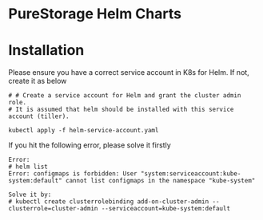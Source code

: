 # PureStorage Helm Charts

# Installation

Please ensure you have a correct service account in K8s for Helm. If not, create it as below
```
# # Create a service account for Helm and grant the cluster admin role.
# It is assumed that helm should be installed with this service account (tiller).

kubectl apply -f helm-service-account.yaml
```

If you hit the following error, please solve it firstly
```
Error:
# helm list
Error: configmaps is forbidden: User "system:serviceaccount:kube-system:default" cannot list configmaps in the namespace "kube-system"

Solve it by:
# kubectl create clusterrolebinding add-on-cluster-admin --clusterrole=cluster-admin --serviceaccount=kube-system:default
```